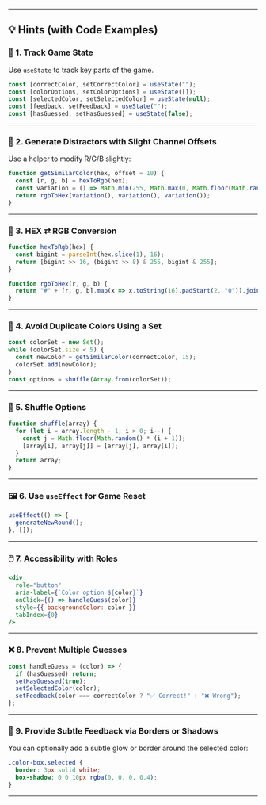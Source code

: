 
---

## 💡 Hints (with Code Examples)

### 🎯 1. Track Game State

Use `useState` to track key parts of the game.

```js
const [correctColor, setCorrectColor] = useState("");
const [colorOptions, setColorOptions] = useState([]);
const [selectedColor, setSelectedColor] = useState(null);
const [feedback, setFeedback] = useState("");
const [hasGuessed, setHasGuessed] = useState(false);
```

---

### 🎨 2. Generate Distractors with Slight Channel Offsets

Use a helper to modify R/G/B slightly:

```js
function getSimilarColor(hex, offset = 10) {
  const [r, g, b] = hexToRgb(hex);
  const variation = () => Math.min(255, Math.max(0, Math.floor(Math.random() * offset * 2) + r - offset));
  return rgbToHex(variation(), variation(), variation());
}
```

---

### 🔢 3. HEX ⇄ RGB Conversion

```js
function hexToRgb(hex) {
  const bigint = parseInt(hex.slice(1), 16);
  return [bigint >> 16, (bigint >> 8) & 255, bigint & 255];
}

function rgbToHex(r, g, b) {
  return "#" + [r, g, b].map(x => x.toString(16).padStart(2, "0")).join("");
}
```

---

### 🧠 4. Avoid Duplicate Colors Using a Set

```js
const colorSet = new Set();
while (colorSet.size < 5) {
  const newColor = getSimilarColor(correctColor, 15);
  colorSet.add(newColor);
}
const options = shuffle(Array.from(colorSet));
```

---

### 🔁 5. Shuffle Options

```js
function shuffle(array) {
  for (let i = array.length - 1; i > 0; i--) {
    const j = Math.floor(Math.random() * (i + 1));
    [array[i], array[j]] = [array[j], array[i]];
  }
  return array;
}
```

---

### 🖼️ 6. Use `useEffect` for Game Reset

```js
useEffect(() => {
  generateNewRound();
}, []);
```

---

### 🖱️ 7. Accessibility with Roles

```jsx
<div
  role="button"
  aria-label={`Color option ${color}`}
  onClick={() => handleGuess(color)}
  style={{ backgroundColor: color }}
  tabIndex={0}
/>
```

---

### ❌ 8. Prevent Multiple Guesses

```js
const handleGuess = (color) => {
  if (hasGuessed) return;
  setHasGuessed(true);
  setSelectedColor(color);
  setFeedback(color === correctColor ? "✅ Correct!" : "❌ Wrong");
};
```

---

### 🎯 9. Provide Subtle Feedback via Borders or Shadows

You can optionally add a subtle glow or border around the selected color:

```css
.color-box.selected {
  border: 3px solid white;
  box-shadow: 0 0 10px rgba(0, 0, 0, 0.4);
}
```

---

